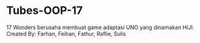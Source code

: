 # Tubes-OOP-17
17 Wonders berusaha membuat game adaptasi UNO yang dinamakan HIJI. Created By: Farhan, Feihan, Fathur, Raflie, Sulis
